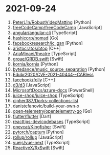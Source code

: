# 2021-09-24

1. [PeterL1n/RobustVideoMatting](https://github.com/PeterL1n/RobustVideoMatting "Robust Video Matting in PyTorch, TensorFlow, TensorFlow.js, ONNX, CoreML!") [Python]
2. [freeCodeCamp/freeCodeCamp](https://github.com/freeCodeCamp/freeCodeCamp "freeCodeCamp.org's open-source codebase and curriculum. Learn to code for free.") [JavaScript]
3. [angular/angular-cli](https://github.com/angular/angular-cli "CLI tool for Angular") [TypeScript]
4. [hashicorp/nomad](https://github.com/hashicorp/nomad "Nomad is an easy-to-use, flexible, and performant workload orchestrator that can deploy a mix of microservice, batch, containerized, and non-containerized applications. Nomad is easy to operate and scale and has native Consul and Vault integrations.") [Go]
5. [facebookresearch/ic_gan](https://github.com/facebookresearch/ic_gan "Official repository for the paper Instance-Conditioned GAN by Arantxa Casanova, Marlene Careil, Jakob Verbeek, Michał Drożdżal, Adriana Romero-Soriano.") [Python]
6. [aristocratos/btop](https://github.com/aristocratos/btop "A monitor of resources") [C++]
7. [AriaMinaei/theatre](https://github.com/AriaMinaei/theatre "Motion design editor for the web") [TypeScript]
8. [groue/GRDB.swift](https://github.com/groue/GRDB.swift "A toolkit for SQLite databases, with a focus on application development") [Swift]
9. [kornia/kornia](https://github.com/kornia/kornia "Open Source Differentiable Computer Vision Library") [Python]
10. [bytedance/music_source_separation](https://github.com/bytedance/music_source_separation "") [Python]
11. [Edubr2020/CVE-2021-40444--CABless](https://github.com/Edubr2020/CVE-2021-40444--CABless "Modified code so that we don´t need to rely on CAB archives") 
12. [facebook/folly](https://github.com/facebook/folly "An open-source C++ library developed and used at Facebook.") [C++]
13. [d3/d3](https://github.com/d3/d3 "Bring data to life with SVG, Canvas and HTML. 📊📈🎉") [JavaScript]
14. [MicrosoftDocs/azure-docs](https://github.com/MicrosoftDocs/azure-docs "Open source documentation of Microsoft Azure") [PowerShell]
15. [juice-shop/juice-shop](https://github.com/juice-shop/juice-shop "OWASP Juice Shop: Probably the most modern and sophisticated insecure web application") [TypeScript]
16. [cipher387/Dorks-collections-list](https://github.com/cipher387/Dorks-collections-list "List of Github repositories and articles with list of dorks for different search engines") 
17. [danistefanovic/build-your-own-x](https://github.com/danistefanovic/build-your-own-x "🤓 Build your own (insert technology here)") 
18. [open-telemetry/opentelemetry-go](https://github.com/open-telemetry/opentelemetry-go "OpenTelemetry Go API and SDK") [Go]
19. [flutter/flutter](https://github.com/flutter/flutter "Flutter makes it easy and fast to build beautiful apps for mobile and beyond.") [Dart]
20. [reacttips-dev/codebases](https://github.com/reacttips-dev/codebases "This project is collection of large projects's source code (codebases), built with Reactjs. Eg: Bestbuy, Postman, Trello, Udacity, Coursera, Skillshare, Invision, Intercom, Pipedrive, ... and more.") [TypeScript]
21. [onevcat/Kingfisher](https://github.com/onevcat/Kingfisher "A lightweight, pure-Swift library for downloading and caching images from the web.") [Swift]
22. [pytorch/captum](https://github.com/pytorch/captum "Model interpretability and understanding for PyTorch") [Python]
23. [rollup/rollup](https://github.com/rollup/rollup "Next-generation ES module bundler") [JavaScript]
24. [vuejs/vue-next](https://github.com/vuejs/vue-next "🖖 Vue.js is a progressive, incrementally-adoptable JavaScript framework for building UI on the web.") [TypeScript]
25. [ReactiveX/RxSwift](https://github.com/ReactiveX/RxSwift "Reactive Programming in Swift") [Swift]
